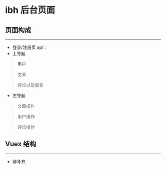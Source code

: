 # ibh 后台页面
## 页面构成
___
*  登录/注册页
api：
*  上导航
> 用户

> 文章

> 评论以及留言
*  左导航
> 文章操作

> 用户操作

> 评论操作
## Vuex 结构
___
* 待补充
